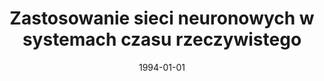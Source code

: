 ---
# Documentation: https://wowchemy.com/docs/managing-content/

title: Zastosowanie sieci neuronowych w systemach czasu rzeczywistego
subtitle: ''
summary: ''
authors:
- kwasnicka
- markowska-kaczmar
tags: []
categories: []
date: '1994-01-01'
lastmod: 2022-10-07T04:56:18Z
featured: false
draft: false

# Featured image
# To use, add an image named `featured.jpg/png` to your page's folder.
# Focal points: Smart, Center, TopLeft, Top, TopRight, Left, Right, BottomLeft, Bottom, BottomRight.
image:
  caption: ''
  focal_point: ''
  preview_only: false

# Projects (optional).
#   Associate this post with one or more of your projects.
#   Simply enter your project's folder or file name without extension.
#   E.g. `projects = ["internal-project"]` references `content/project/deep-learning/index.md`.
#   Otherwise, set `projects = []`.
projects: []
publishDate: '2022-10-07T04:56:16.958542Z'
publication_types:
- '2'
abstract: ''
publication: '*Informatyka*'
---